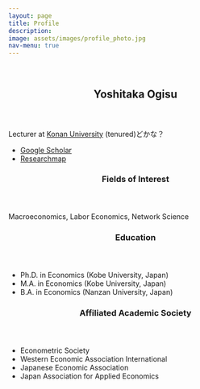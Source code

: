 ```yaml
---
layout: page
title: Profile
description: 
image: assets/images/profile_photo.jpg
nav-menu: true
---
```


<!-- Main -->
<div id="main">


<section id="one" class="spotlights">
  <section >
    <br>
  </section>
  <section class="scroll-fade">
    <div class="image">
      <img src="{{ 'assets/images/profile_photo.jpg' | relative_url }}" alt="" data-position="center center" />
    </div>
    <div class="content">
      <div class="inner">
        <header class="major">
          <h2>Yoshitaka Ogisu</h2>
        </header>
        <p>Lecturer at <a href="https://www.konan-u.ac.jp/">Konan University</a> (tenured)どかな？</p>
        <ul>
          <li> <a href="https://scholar.google.co.jp/citations?user=olbpst8AAAAJ">Google Scholar</a></li>
          <li> <a href="https://researchmap.jp/yoshitaka_ogisu">Researchmap</a></li>
        </ul>
        <div>
          <header>
            <h3>Fields of Interest</h3>
          </header>
          <p>Macroeconomics, Labor Economics, Network Science</p>
          <header>
            <h3>Education</h3>
          </header>
          <div>
            <ul>
              <li>Ph.D. in Economics (Kobe University, Japan)</li>
              <li>M.A. in Economics (Kobe University, Japan)</li>
              <li>B.A. in Economics (Nanzan University, Japan)</li>
            </ul>
          </div>
          <header>
            <h3>Affiliated Academic Society</h3>
          </header>
          <div>
            <ul>
              <li>Econometric Society</li>
              <li>Western Economic Association International</li>
              <li>Japanese Economic Association</li>
              <li>Japan Association for Applied Economics</li>
            </ul>
          </div>
        </div>
      </div>
    </div>
  </section>
  <section>
    <br>
  </section>
</section>

</div>